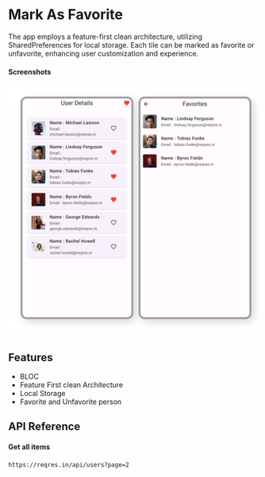 
# Mark As Favorite


The app employs a feature-first clean architecture, utilizing SharedPreferences for local storage. Each tile can be marked as favorite or unfavorite, enhancing user customization and experience.
#### Screenshots

![App Screenshot](./assets/ss.png)


## Features

- BLOC
- Feature First clean Architecture
- Local Storage
- Favorite and Unfavorite person
## API Reference

#### Get all items

```http
https://reqres.in/api/users?page=2
```



